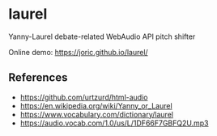 # laurel

Yanny-Laurel debate-related WebAudio API pitch shifter

Online demo: https://joric.github.io/laurel/

## References

* https://github.com/urtzurd/html-audio
* https://en.wikipedia.org/wiki/Yanny_or_Laurel
* https://www.vocabulary.com/dictionary/laurel
* https://audio.vocab.com/1.0/us/L/1DF66F7GBFQ2U.mp3

